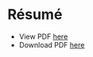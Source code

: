 # Résumé
- View PDF [here](https://jedwed.github.io/resume/resume.pdf)
- Download PDF [here](https://raw.githubusercontent.com/jedwed/resume/main/resume.pdf)
